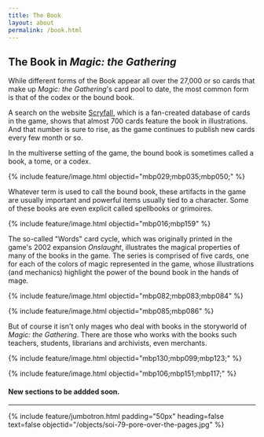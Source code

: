```yaml
---
title: The Book
layout: about
permalink: /book.html
---
```

## The Book in *Magic: the Gathering*

While different forms of the Book appear all over the 27,000 or so cards that make up *Magic: the Gathering*'s card pool to date, the most common form is that of the codex or the bound book.

A search on the website [Scryfall](https://scryfall.com), which is a fan-created database of cards in the game, shows that almost 700 cards feature the book in illustrations. And that number is sure to rise, as the game continues to publish new cards every few month or so.

In the multiverse setting of the game, the bound book is sometimes called a book, a tome, or a codex.

{% include feature/image.html objectid="mbp029;mbp035;mbp050;" %}

Whatever term is used to call the bound book, these artifacts in the game are usually important and powerful items usually tied to a character. Some of these books are even explicit called spellbooks or grimoires. 

{% include feature/image.html objectid="mbp016;mbp159" %}

The so-called "Words" card cycle, which was originally printed in the game's 2002 expansion *Onslaught*, illustrates the magical properties of many of the books in the game. The series is comprised of five cards, one for each of the colors of magic represented in the game, whose illustrations (and mechanics) highlight the power of the bound book in the hands of mage.

{% include feature/image.html objectid="mbp082;mbp083;mbp084" %}

{% include feature/image.html objectid="mbp085;mbp086" %}

But of course it isn't only mages who deal with books in the storyworld of *Magic: the Gathering*. There are those who works with the books such teachers, students, librarians and archivists, even merchants.

{% include feature/image.html objectid="mbp130;mbp099;mbp123;" %}

{% include feature/image.html objectid="mbp106;mbp151;mbp117;" %}

#### New sections to be addded soon.

---
{% include feature/jumbotron.html padding="50px" heading=false text=false objectid="/objects/soi-79-pore-over-the-pages.jpg" %}